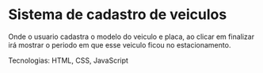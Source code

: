 # Sistema de cadastro de veiculos

Onde o usuario cadastra o modelo do veiculo e placa, ao clicar em finalizar irá mostrar o periodo em que esse veiculo ficou no estacionamento.

Tecnologias:
HTML, CSS, JavaScript

